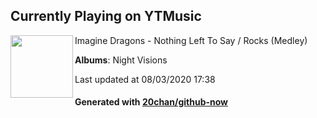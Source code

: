 ## Currently Playing on YTMusic

[<img align="left" width="100" src="https://lh3.googleusercontent.com/q5PWa2JVJApX31A7QU2vE4RY8i5S_ofYbfpxgDjhz5fagMAxv8ROkEpUr2OAYgYrhzYqJpv0bV94DRCb">](https://music.youtube.com/channel/UC0aXrjVxG5pZr99v77wZdPQ)

Imagine Dragons - Nothing Left To Say / Rocks (Medley)

**Albums**: Night Visions

Last updated at 08/03/2020 17:38

#### Generated with [20chan/github-now](https://github.com/20chan/github-now)


<!--
**20chan/20chan** is a ✨ _special_ ✨ repository because its `README.md` (this file) appears on your GitHub profile.

Here are some ideas to get you started:

- 🔭 I’m currently working on ...
- 🌱 I’m currently learning ...
- 👯 I’m looking to collaborate on ...
- 🤔 I’m looking for help with ...
- 💬 Ask me about ...
- 📫 How to reach me: ...
- 😄 Pronouns: ...
- ⚡ Fun fact: ...
-->
